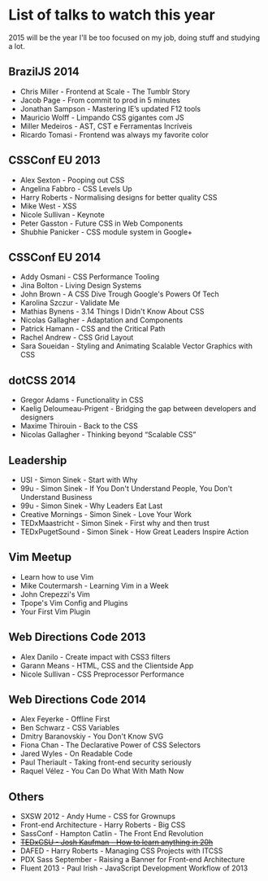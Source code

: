 # List of talks to watch this year

2015 will be the year I'll be too focused on my job, doing stuff and studying a lot.

## BrazilJS 2014
* Chris Miller - Frontend at Scale - The Tumblr Story
* Jacob Page - From commit to prod in 5 minutes
* Jonathan Sampson - Mastering IE’s updated F12 tools
* Mauricio Wolff - Limpando CSS gigantes com JS
* Miller Medeiros - AST, CST e Ferramentas Incríveis
* Ricardo Tomasi - Frontend was always my favorite color

## CSSConf EU 2013
* Alex Sexton - Pooping out CSS
* Angelina Fabbro - CSS Levels Up
* Harry Roberts - Normalising designs for better quality CSS
* Mike West - XSS
* Nicole Sullivan - Keynote
* Peter Gasston - Future CSS in Web Components
* Shubhie Panicker - CSS module system in Google+

## CSSConf EU 2014
* Addy Osmani - CSS Performance Tooling
* Jina Bolton - Living Design Systems
* John Brown - A CSS Dive Trough Google's Powers Of Tech
* Karolina Szczur - Validate Me
* Mathias Bynens - 3.14 Things I Didn't Know About CSS
* Nicolas Gallagher - Adaptation and Components
* Patrick Hamann - CSS and the Critical Path
* Rachel Andrew - CSS Grid Layout
* Sara Soueidan - Styling and Animating Scalable Vector Graphics with CSS

## dotCSS 2014
* Gregor Adams - Functionality in CSS
* Kaelig Deloumeau-Prigent - Bridging the gap between developers and designers
* Maxime Thirouin - Back to the CSS
* Nicolas Gallagher - Thinking beyond “Scalable CSS”

## Leadership
* USI - Simon Sinek - Start with Why
* 99u - Simon Sinek - If You Don't Understand People, You Don't Understand Business
* 99u - Simon Sinek - Why Leaders Eat Last
* Creative Mornings - Simon Sinek - Love Your Work
* TEDxMaastricht - Simon Sinek - First why and then trust
* TEDxPugetSound - Simon Sinek - How Great Leaders Inspire Action

## Vim Meetup
* Learn how to use Vim
* Mike Coutermarsh - Learning Vim in a Week
* John Crepezzi's Vim
* Tpope's Vim Config and Plugins
* Your First Vim Plugin

## Web Directions Code 2013
* Alex Danilo - Create impact with CSS3 filters
* Garann Means - HTML, CSS and the Clientside App
* Nicole Sullivan - CSS Preprocessor Performance

## Web Directions Code 2014
* Alex Feyerke - Offline First
* Ben Schwarz - CSS Variables
* Dmitry Baranovskiy - You Don't Know SVG
* Fiona Chan - The Declarative Power of CSS Selectors
* Jared Wyles - On Readable Code
* Paul Theriault - Taking front-end security seriously
* Raquel Vélez - You Can Do What With Math Now

## Others
* SXSW 2012 - Andy Hume - CSS for Grownups
* Front-end Architecture - Harry Roberts - Big CSS
* SassConf - Hampton Catlin - The Front End Revolution
* ~~[TEDxCSU - Josh Kaufman - How to learn anything in 20h](https://www.youtube.com/watch?v=5MgBikgcWnY)~~
* DAFED - Harry Roberts - Managing CSS Projects with ITCSS
* PDX Sass September - Raising a Banner for Front-end Architecture
* Fluent 2013 - Paul Irish - JavaScript Development Workflow of 2013
